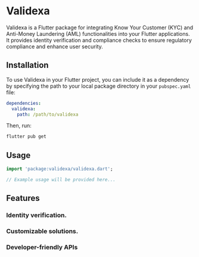 # Validexa

Validexa is a Flutter package for integrating Know Your Customer (KYC) and Anti-Money Laundering (AML) functionalities into your Flutter applications. It provides identity verification and compliance checks to ensure regulatory compliance and enhance user security.

## Installation

To use Validexa in your Flutter project, you can include it as a dependency by specifying the path to your local package directory in your `pubspec.yaml` file:

```yaml
dependencies:
  validexa:
    path: /path/to/validexa
```
Then, run:

```bash
flutter pub get
```
## Usage

```dart
import 'package:validexa/validexa.dart';

// Example usage will be provided here...
```

## Features

### Identity verification.
### Customizable solutions.
### Developer-friendly APIs